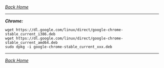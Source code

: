 _*[Back Home](https://github.com/bluefalconjun/bluefalconjun.github.io/wiki/Home)*_  
***  
_**Chrome:**_  

    wget https://dl.google.com/linux/direct/google-chrome-stable_current_i386.deb
    wget https://dl.google.com/linux/direct/google-chrome-stable_current_amd64.deb
    sudo dpkg -i google-chrome-stable_current_xxx.deb
***  

_*[Back Home](https://github.com/bluefalconjun/bluefalconjun.github.io/wiki/Home)*_  



